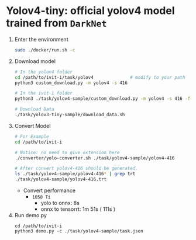# Yolov4-tiny: official yolov4 model trained from `DarkNet`

1. Enter the environment
    ```bash
    sudo ./docker/run.sh -c
    ```
2. Download model
    ```bash
    # In the yolov4 folder
    cd /path/to/ivit-i/task/yolov4              # modify to your path
    python3 custom_download.py -m yolov4 -s 416 

    # In the ivit-i folder
    python3 ./task/yolov4-sample/custom_download.py -m yolov4 -s 416 -f ./task/yolov4-sample
    
    # Download Data
    ./task/yolov3-tiny-sample/download_data.sh
    ```
3. Convert Model
    ```bash
    # For Example
    cd /path/to/ivit-i

    # Notice: no need to give extension here
    ./converter/yolo-converter.sh ./task/yolov4-sample/yolov4-416

    # After convert yolov4-416 should be generated.
    ls ./task/yolov4-sample/yolov4-416* | grep trt
    ./task/yolov4-sample/yolov4-416.trt
    ```
    * Convert performance
      * `1050 Ti`
        * yolo to onnx: 8s
        * onnx to tensorrt: 1m 51s ( 111s )
4. Run demo.py
    ```
    cd /path/to/ivit-i
    python3 demo.py -c ./task/yolov4-sample/task.json
    ```